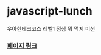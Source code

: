 # javascript-lunch

우아한테크코스 레벨1 점심 뭐 먹지 미션

### [페이지 링크](https://ashleysyheo.github.io/javascript-lunch/)
